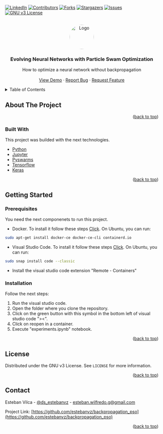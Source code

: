<div id="top"></div>

[![LinkedIn][linkedin-shield]][linkedin-url]
[![Contributors][contributors-shield]][contributors-url]
[![Forks][forks-shield]][forks-url]
[![Stargazers][stars-shield]][stars-url]
[![Issues][issues-shield]][issues-url]
[![GNU v3 License][license-shield]][license-url]



<!-- PROJECT LOGO -->
<br />
<div align="center">
  <a href="https://github.com/estebanvz/backpropagation_pso/">
    <img src="https://avatars.githubusercontent.com/u/65377832?s=400&u=12c57a2350bcd69068ced71f630ca0d5559e6621&v=4)}" alt="Logo" width="80" height="80" style="border-radius:100%">
  </a>

  <h3 align="center">Evolving Neural Networks with Particle Swam Optimization
</h3>

  <p align="center">
    How to optimize a neural network without backpropagation
    <br />
    <!-- <a href="https://github.com/estebanvz/backpropagation_pso"><strong>Explore the docs »</strong></a>
    <br /> -->
    <br />
    <a href="https://github.com/estebanvz/backpropagation_pso/blob/main/experiments.ipynb">View Demo</a>
    ·
    <a href="https://github.com/estebanvz/backpropagation_pso/issues">Report Bug</a>
    ·
    <a href="https://github.com/estebanvz/backpropagation_pso/issues">Request Feature</a>
  </p>
</div>



<!-- TABLE OF CONTENTS -->
<details>
  <summary>Table of Contents</summary>
  <ol>
    <li>
      <a href="#about-the-project">About The Project</a>
      <ul>
        <li><a href="#built-with">Built With</a></li>
      </ul>
    </li>
    <li>
      <a href="#getting-started">Getting Started</a>
      <ul>
        <li><a href="#prerequisites">Prerequisites</a></li>
        <li><a href="#installation">Installation</a></li>
      </ul>
    </li>
    <li><a href="#usage">Usage</a></li>
    <li><a href="#roadmap">Roadmap</a></li>
    <li><a href="#contributing">Contributing</a></li>
    <li><a href="#license">License</a></li>
    <li><a href="#contact">Contact</a></li>
    <li><a href="#acknowledgments">Acknowledgments</a></li>
  </ol>
</details>



<!-- ABOUT THE PROJECT -->
## About The Project



<p align="right">(<a href="#top">back to top</a>)</p>



### Built With

This project was builded with the next technologies.

* [Python](https://python.org/)
* [Jupyter](https://jupyter.org/)
* [Pyswarms](https://pyswarms.readthedocs.io/)
* [Tensorflow](https://tensorflow.org/)
* [Keras](https://keras.org/)

<p align="right">(<a href="#top">back to top</a>)</p>



<!-- GETTING STARTED -->
## Getting Started


### Prerequisites

You need the next componenets to run this project.
* Docker. To install it follow these steps [Click](https://docs.docker.com/get-docker/). 
  On Ubuntu, you can run:
```sh
sudo apt-get install docker-ce docker-ce-cli containerd.io
```
* Visual Studio Code. To install it follow these steps [Click](https://code.visualstudio.com/download). On Ubuntu, you can run:
```sh
sudo snap install code --classic
```
* Install the visual studio code extension "Remote - Containers"
### Installation

Follow the next steps:

1. Run the visual studio code.
2. Open the folder where you clone the repository.
3. Click on the green button with this symbol in the bottom left of visual studio code "><".
4. Click on reopen in a container.
5. Execute "experiments.ipynb" notebook.
<p align="right">(<a href="#top">back to top</a>)</p>



<!-- USAGE EXAMPLES
## Usage

Use this space to show useful examples of how a project can be used. Additional screenshots, code examples and demos work well in this space. You may also link to more resources.

_For more examples, please refer to the [Documentation](https://example.com)_

<p align="right">(<a href="#top">back to top</a>)</p>



<!-- ROADMAP -->
<!-- ## Roadmap

- [x] Add Changelog
- [x] Add back to top links
- [ ] Add Additional Templates w/ Examples
- [ ] Add "components" document to easily copy & paste sections of the readme
- [ ] Multi-language Support
    - [ ] Chinese
    - [ ] Spanish

See the [open issues](https://github.com/estebanvz/backpropagation_pso/issues) for a full list of proposed features (and known issues).

<p align="right">(<a href="#top">back to top</a>)</p> -->

<!-- LICENSE -->
## License

Distributed under the GNU v3 License. See `LICENSE` for more information.

<p align="right">(<a href="#top">back to top</a>)</p>



<!-- CONTACT -->
## Contact

Esteban Vilca - [@ds_estebanvz](https://twitter.com/ds_estebanvz) - [esteban.wilfredo.g@gmail.com](mailto:esteban.wilfredo.g@gmail.com)

Project Link: [https://github.com/estebanvz/backpropagation_pso](https://github.com/estebanvz/backpropagation_pso)

<p align="right">(<a href="#top">back to top</a>)</p>



<!-- MARKDOWN LINKS & IMAGES -->
<!-- https://www.markdownguide.org/basic-syntax/#reference-style-links -->
[contributors-shield]: https://img.shields.io/github/contributors/estebanvz/backpropagation_pso.svg
[contributors-url]: https://github.com/estebanvz/backpropagation_pso/graphs/contributors
[forks-shield]: https://img.shields.io/github/forks/estebanvz/backpropagation_pso.svg
[forks-url]: https://github.com/estebanvz/backpropagation_pso/network/members
[stars-shield]: https://img.shields.io/github/stars/estebanvz/backpropagation_pso.svg
[stars-url]: https://github.com/estebanvz/backpropagation_pso/stargazers
[issues-shield]: https://img.shields.io/github/issues/estebanvz/backpropagation_pso.svg
[issues-url]: https://github.com/estebanvz/backpropagation_pso/issues
[license-shield]: https://img.shields.io/github/license/estebanvz/backpropagation_pso.svg
[license-url]: https://github.com/estebanvz/backpropagation_pso/blob/main/LICENSE
[linkedin-shield]: https://img.shields.io/badge/-LinkedIn-black.svg?=linkedin&colorB=888
[linkedin-url]: https://linkedin.com/in/estebanvz
[product-screenshot]: images/screenshot.png